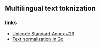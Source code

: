 ## Multilingual text toknization

### links
* [Unicode Standard Annex #29](http://www.unicode.org/reports/tr29/)
* [Text normalization in Go](https://blog.golang.org/normalization)
